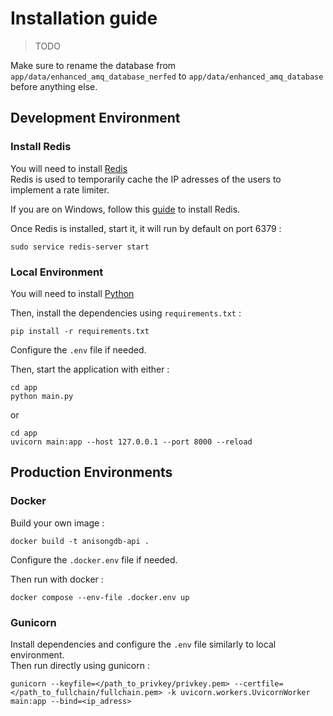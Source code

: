 # Installation guide

> TODO

Make sure to rename the database from `app/data/enhanced_amq_database_nerfed` to `app/data/enhanced_amq_database` before anything else.

## Development Environment

### Install Redis

You will need to install [Redis](https://redis.io/docs/getting-started/installation/install-redis-on-linux/)  
Redis is used to temporarily cache the IP adresses of the users to implement a rate limiter.  

If you are on Windows, follow this [guide](https://redis.io/docs/getting-started/installation/install-redis-on-windows/) to install Redis.

Once Redis is installed, start it, it will run by default on port 6379 :

```shell
sudo service redis-server start
```

### Local Environment

You will need to install [Python](https://www.python.org/downloads/)

Then, install the dependencies using `requirements.txt` :

```shell
pip install -r requirements.txt
```  

Configure the `.env` file if needed.

Then, start the application with either :

```shell
cd app
python main.py
```

or

```shell
cd app
uvicorn main:app --host 127.0.0.1 --port 8000 --reload
```

## Production Environments

### Docker

Build your own image :

```shell
docker build -t anisongdb-api .
```

Configure the `.docker.env` file if needed.

Then run with docker :

```shell
docker compose --env-file .docker.env up
```

### Gunicorn

Install dependencies and configure the `.env` file similarly to local environment.  
Then run directly using gunicorn :

```shell
gunicorn --keyfile=</path_to_privkey/privkey.pem> --certfile=</path_to_fullchain/fullchain.pem> -k uvicorn.workers.UvicornWorker main:app --bind=<ip_adress>
```
